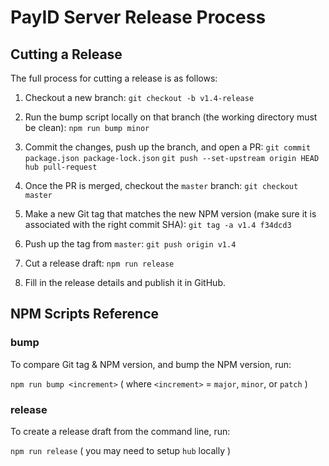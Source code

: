 # PayID Server Release Process

## Cutting a Release

The full process for cutting a release is as follows:

<!-- TODO(dino): One click to release draft -->
<!-- TODO(dino): Steps 1 - 3 down to a single command -->
<!-- TODO(dino): Steps 4 - 7 need to happen in CI -->

1. Checkout a new branch:
   `git checkout -b v1.4-release`

2. Run the bump script locally on that branch (the working directory must be clean):
   `npm run bump minor`

3. Commit the changes, push up the branch, and open a PR:
   `git commit package.json package-lock.json`
   `git push --set-upstream origin HEAD`
   `hub pull-request`

4. Once the PR is merged, checkout the `master` branch:
   `git checkout master`

5. Make a new Git tag that matches the new NPM version (make sure it is associated with the right commit SHA):
   `git tag -a v1.4 f34dcd3`

6. Push up the tag from `master`:
   `git push origin v1.4`

7. Cut a release draft:
   `npm run release`

8. Fill in the release details and publish it in GitHub.

## NPM Scripts Reference

### bump

To compare Git tag & NPM version, and bump the NPM version, run:

`npm run bump <increment>` ( where `<increment>` = `major`, `minor`, or `patch` )

### release

To create a release draft from the command line, run:

`npm run release` ( you may need to setup `hub` locally )
